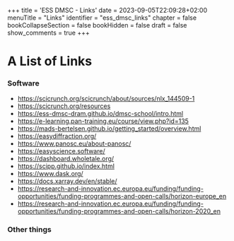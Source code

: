 +++
title = 'ESS DMSC - Links'
date = 2023-09-05T22:09:28+02:00
menuTitle = "Links"
identifier = "ess_dmsc_links"
chapter = false
bookCollapseSection = false
bookHidden = false
draft = false
show_comments = true
+++

# A List of Links

### Software
- https://scicrunch.org/scicrunch/about/sources/nlx_144509-1
- https://scicrunch.org/resources
- https://ess-dmsc-dram.github.io/dmsc-school/intro.html
- https://e-learning.pan-training.eu/course/view.php?id=135
- https://mads-bertelsen.github.io/getting_started/overview.html
- https://easydiffraction.org/
- https://www.panosc.eu/about-panosc/
- https://easyscience.software/
- https://dashboard.wholetale.org/
- https://scipp.github.io/index.html
- https://www.dask.org/
- https://docs.xarray.dev/en/stable/
- https://research-and-innovation.ec.europa.eu/funding/funding-opportunities/funding-programmes-and-open-calls/horizon-europe_en
- https://research-and-innovation.ec.europa.eu/funding/funding-opportunities/funding-programmes-and-open-calls/horizon-2020_en

### Other things